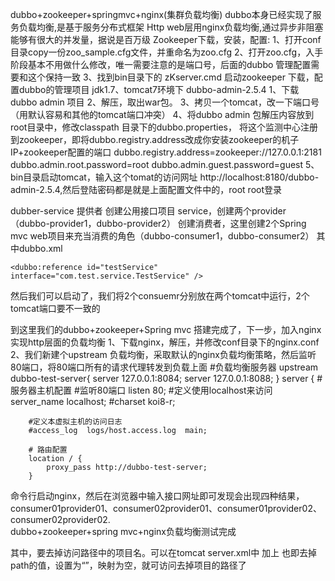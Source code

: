 dubbo+zookeeper+springmvc+nginx(集群负载均衡)
dubbo本身已经实现了服务负载均衡,是基于服务分布式框架
Http web层用nginx负载均衡,通过异步非阻塞能够有很大的并发量，据说是百万级
Zookeeper下载，安装，配置:
1、打开conf目录copy一份zoo_sample.cfg文件，并重命名为zoo.cfg
2、打开zoo.cfg，入手阶段基本不用做什么修改，唯一需要注意的是端口号，后面的dubbo 管理配置需要和这个保持一致
3、找到bin目录下的 zKserver.cmd 启动zookeeper
下载，配置dubbo的管理项目
jdk1.7、tomcat7环境下  dubbo-admin-2.5.4
1、下载 dubbo admin 项目
2、解压，取出war包。
3、拷贝一个tomcat，改一下端口号（用默认容易和其他的tomcat端口冲突）
4、将dubbo admin 包解压内容放到root目录中，修改classpath 目录下的dubbo.properties， 将这个监测中心注册到zookeeper，即将dubbo.registry.address改成你安装zookeeper的机子IP+zookeeper配置的端口
dubbo.registry.address=zookeeper://127.0.0.1:2181
dubbo.admin.root.password=root
dubbo.admin.guest.password=guest
5、bin目录启动tomcat，输入这个tomat的访问网址 http://localhost:8180/dubbo-admin-2.5.4,然后登陆密码都是就是上面配置文件中的，root  root登录
 
dubber-service 提供者
创建公用接口项目 service，创建两个provider （dubbo-provider1，dubbo-provider2）
创建消费者，这里创建2个Spring mvc web项目来充当消费的角色（dubbo-consumer1，dubbo-consumer2）
其中dubbo.xml
<!-- 生成远程服务代理，可以和本地bean一样使用demoService -->
    <dubbo:reference id="testService" interface="com.test.service.TestService" />
然后我们可以启动了，我们将2个consuemr分别放在两个tomcat中运行，2个tomcat端口要不一致的

到这里我们的dubbo+zookeeper+Spring mvc 搭建完成了，下一步，加入nginx 实现http层面的负载均衡
1、下载nginx，解压，并修改conf目录下的nginx.conf
2、我们新建个upstream 负载均衡，采取默认的nginx负载均衡策略，然后监听80端口，将80端口所有的请求代理转发到负载上面
#负载均衡服务器
	upstream dubbo-test-server{
		server 127.0.0.1:8084;
		server 127.0.0.1:8088;
	}
	server {         # 服务器主机配置
		#监听80端口
		listen  80;
		#定义使用localhost来访问
        server_name  localhost;
        #charset koi8-r;

		#定义本虚拟主机的访问日志
        #access_log  logs/host.access.log  main;

		# 路由配置
		location / {
			proxy_pass http://dubbo-test-server;
		}
命令行启动nginx，然后在浏览器中输入接口网址即可发现会出现四种结果，
consumer01provider01、consumer02provider01、consumer01provider02、consumer02provider02.  
dubbo+zookeeper+spring mvc+nginx负载均衡测试完成

其中，要去掉访问路径中的项目名。可以在tomcat server.xml中 <Host>加上
<Context docBase="dubbo-consumer2" path="" reloadable="true" source="org.eclipse.jst.j2ee.server:dubbo-consumer2"/>
也即去掉path的值，设置为“”，映射为空，就可访问去掉项目的路径了